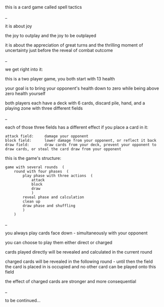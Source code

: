 this is a card game called spell tactics

_

it is about joy

the joy to outplay and the joy to be outplayed

it is about the appreciation of great turns and the thrilling moment of uncertainty just before the reveal of combat outcome

_

we get right into it:

this is a two player game, you both start with 13 health

your goal is to bring your opponent's health down to zero while being above zero health yourself

both players each have a deck with 6 cards, discard pile, hand, and a playing zone with three different fields

_

each of those three fields has a different effect if you place a card in it:

    attack field:     damage your opponent
    block field:      lower damage from your opponent, or reflect it back
    draw field:       draw cards from your deck, prevent your opponent to draw cards, or steal the card draw from your opponent


this is the game's structure:
    
    game with several rounds  (
        round with four phases  (
            play phase with three actions  (
                attack
                block
                draw
                )
            reveal phase and calculation
            clean up 
            draw phase and shuffling
            )
        )

_

you always play cards face down - simultaneously with your opponent

you can choose to play them either direct or charged

cards played directly will be revealed and calculated in the current round

charged cards will be revealed in the following round - until then the field the card is placed in is occupied and no other card can be played onto this field

the effect of charged cards are stronger and more consequential

_

to be continued...
